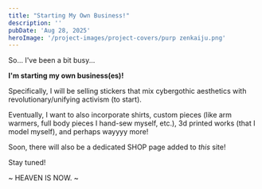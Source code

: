```yaml
---
title: "Starting My Own Business!"
description: ''
pubDate: 'Aug 28, 2025'
heroImage: '/project-images/project-covers/purp zenkaiju.png'
---
```


So... I've been a bit busy...

<b class="Rainbow=right">I'm starting my own business(es)!</b>

Specifically, I will be selling stickers that mix cybergothic aesthetics with revolutionary/unifying activism (to start).

Eventually, I want to also incorporate shirts, custom pieces (like arm warmers, full body pieces I hand-sew myself, etc.), 3d printed works (that I model myself), and perhaps wayyyy more!

Soon, there will also be a dedicated SHOP page added to *this* site!

Stay tuned!

~ HEAVEN IS NOW. ~
